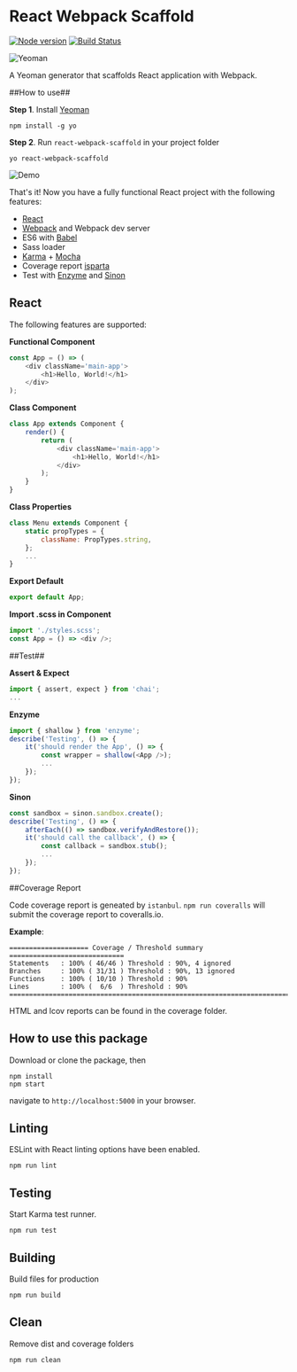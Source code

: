 # React Webpack Scaffold

[![Node version](https://img.shields.io/badge/node-v4%20%7C%20v5%20%7C%20v6-orange.svg)](https://img.shields.io/badge/node-v4%20%7C%20v5%20%7C%20v6-orange.svg)
[![Build Status](https://travis-ci.org/jeantimex/generator-react-webpack-scaffold.svg?branch=master)](https://travis-ci.org/jeantimex/generator-react-webpack-scaffold)

![Yeoman](http://jinandsu.net/generator-react-webpack-scaffold/yeoman-masthead.png)

A Yeoman generator that scaffolds React application with Webpack.

##How to use##

**Step 1**. Install [Yeoman](http://yeoman.io/)
```
npm install -g yo
```

**Step 2**. Run `react-webpack-scaffold` in your project folder
```
yo react-webpack-scaffold
```

![Demo](http://jinandsu.net/generator-react-webpack-scaffold/command.png)

That's it! Now you have a fully functional React project with the following features:

- [React](https://facebook.github.io/react/)
- [Webpack](https://webpack.github.io/) and Webpack dev server
- ES6 with [Babel](https://babeljs.io/)
- Sass loader
- [Karma](https://karma-runner.github.io/1.0/index.html) + [Mocha](https://mochajs.org/)
- Coverage report [isparta](https://github.com/douglasduteil/isparta)
- Test with [Enzyme](https://github.com/airbnb/enzyme) and [Sinon](http://sinonjs.org/)

## React

The following features are supported:

**Functional Component**
```javascript
const App = () => (
    <div className='main-app'>
        <h1>Hello, World!</h1>
    </div>
);
```
 
**Class Component**
```javascript
class App extends Component {
    render() {
        return (
            <div className='main-app'>
                <h1>Hello, World!</h1>
            </div>
        );
    }
}
```
 
**Class Properties**
```javascript
class Menu extends Component {
    static propTypes = {
        className: PropTypes.string,
    };
    ...
}
```

**Export Default**
```javascript
export default App;
```

**Import .scss in Component**
```javascript
import './styles.scss';
const App = () => <div />;
```

##Test##

**Assert & Expect**
```javascript
import { assert, expect } from 'chai';
...
```

**Enzyme**
```javascript
import { shallow } from 'enzyme';
describe('Testing', () => {
    it('should render the App', () => {
        const wrapper = shallow(<App />);
        ...
    });
});
```

**Sinon**
```javascript
const sandbox = sinon.sandbox.create();
describe('Testing', () => {
    afterEach(() => sandbox.verifyAndRestore());
    it('should call the callback', () => {
        const callback = sandbox.stub();
        ...
    });
});
```

##Coverage Report

Code coverage report is geneated by `istanbul`. `npm run coveralls` will submit the coverage report to coveralls.io.

**Example**:
```
==================== Coverage / Threshold summary =============================
Statements   : 100% ( 46/46 ) Threshold : 90%, 4 ignored
Branches     : 100% ( 31/31 ) Threshold : 90%, 13 ignored
Functions    : 100% ( 10/10 ) Threshold : 90%
Lines        : 100% (  6/6  ) Threshold : 90%
================================================================================
```

HTML and lcov reports can be found in the coverage folder.

## How to use this package
Download or clone the package, then
```
npm install
npm start
```
navigate to `http://localhost:5000` in your browser.

## Linting
ESLint with React linting options have been enabled.
```
npm run lint
```

## Testing
Start Karma test runner.
```
npm run test
```

## Building
Build files for production
```
npm run build
```

## Clean
Remove dist and coverage folders
```
npm run clean
```
